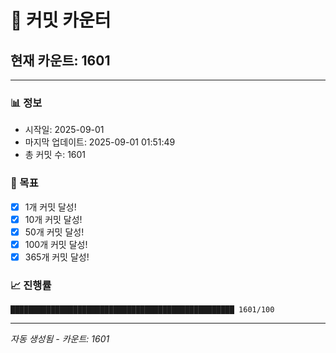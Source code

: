 # 🔢 커밋 카운터

## 현재 카운트: 1601

---

### 📊 정보
- 시작일: 2025-09-01
- 마지막 업데이트: 2025-09-01 01:51:49
- 총 커밋 수: 1601

### 🎯 목표
- [x] 1개 커밋 달성!
- [x] 10개 커밋 달성!
- [x] 50개 커밋 달성!
- [x] 100개 커밋 달성!
- [x] 365개 커밋 달성!

### 📈 진행률
```
██████████████████████████████████████████████████ 1601/100
```

---
*자동 생성됨 - 카운트: 1601*
